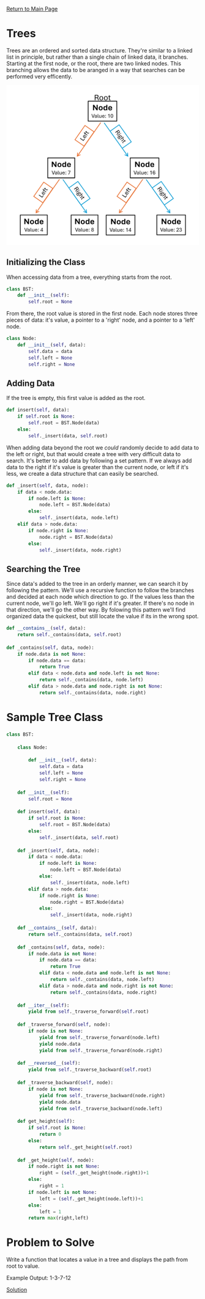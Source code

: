 [Return to Main Page](0-welcome.md)

# Trees

Trees are an ordered and sorted data structure. They're similar to a linked list in principle, but rather than a single chain of linked data, it branches. Starting at the first node, or the root, there are two linked nodes. This branching allows the data to be aranged in a way that searches can be performed very efficently. 

![Tree Example Diagram](tree-example.png)

## Initializing the Class

When accessing data from a tree, everything starts from the root.

```python
class BST:
    def __init__(self):
        self.root = None
```

From there, the root value is stored in the first node. Each node stores three pieces of data: it's value, a pointer to a 'right' node, and a pointer to a 'left' node.

```python
class Node:
    def __init__(self, data):
        self.data = data
        self.left = None
        self.right = None
```

## Adding Data

If the tree is empty, this first value is added as the root. 

```python
def insert(self, data):
    if self.root is None:
        self.root = BST.Node(data)
    else:
        self._insert(data, self.root)
```

When adding data beyond the root we _could_ randomly decide to add data to the left or right, but that would create a tree with very difficult data to search. It's better to add data by following a set pattern. If we always add data to the right if it's value is greater than the current node, or left if it's less, we create a data structure that can easily be searched.

```python
def _insert(self, data, node):
    if data < node.data:
        if node.left is None:
            node.left = BST.Node(data)
        else:
            self._insert(data, node.left)
    elif data > node.data:
        if node.right is None:
            node.right = BST.Node(data)
        else:
            self._insert(data, node.right)
```

## Searching the Tree

Since data's added to the tree in an orderly manner, we can search it by following the pattern. We'll use a recursive function to follow the branches and decided at each node which direction to go. If the values less than the current node, we'll go left. We'll go right if it's greater. If there's no node in that direction, we'll go the other way. By folowing this pattern we'll find organized data the quickest, but still locate the value if its in the wrong spot.

```python
def __contains__(self, data):
    return self._contains(data, self.root)

def _contains(self, data, node):
    if node.data is not None:
        if node.data == data:
            return True
        elif data < node.data and node.left is not None:
            return self._contains(data, node.left)
        elif data > node.data and node.right is not None:
            return self._contains(data, node.right)
```

# Sample Tree Class

``` python
class BST:

    class Node:

        def __init__(self, data):
            self.data = data
            self.left = None
            self.right = None

    def __init__(self):
        self.root = None

    def insert(self, data):
        if self.root is None:
            self.root = BST.Node(data)
        else:
            self._insert(data, self.root)

    def _insert(self, data, node):
        if data < node.data:
            if node.left is None:
                node.left = BST.Node(data)
            else:
                self._insert(data, node.left)
        elif data > node.data:
            if node.right is None:
                node.right = BST.Node(data)
            else:
                self._insert(data, node.right)

    def __contains__(self, data):
        return self._contains(data, self.root)

    def _contains(self, data, node):
        if node.data is not None:
            if node.data == data:
                return True
            elif data < node.data and node.left is not None:
                return self._contains(data, node.left)
            elif data > node.data and node.right is not None:
                return self._contains(data, node.right)

    def __iter__(self):
        yield from self._traverse_forward(self.root)
        
    def _traverse_forward(self, node):
        if node is not None:
            yield from self._traverse_forward(node.left)
            yield node.data
            yield from self._traverse_forward(node.right)
        
    def __reversed__(self):    
        yield from self._traverse_backward(self.root)

    def _traverse_backward(self, node):
        if node is not None:
            yield from self._traverse_backward(node.right)
            yield node.data
            yield from self._traverse_backward(node.left)

    def get_height(self):
        if self.root is None:
            return 0
        else:
            return self._get_height(self.root)

    def _get_height(self, node):
        if node.right is not None:
            right = (self._get_height(node.right))+1
        else:
            right = 1
        if node.left is not None:
            left = (self._get_height(node.left))+1
        else:
            left = 1
        return max(right,left)
```


# Problem to Solve

Write a function that locates a value in a tree and displays the path from root to value.

Example Output: 1-3-7-12

[Solution](tree-solution.md)